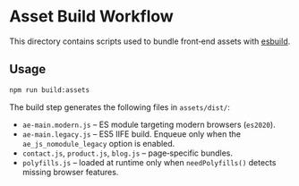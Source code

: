 # Asset Build Workflow

This directory contains scripts used to bundle front‑end assets with [esbuild](https://esbuild.github.io/).

## Usage

```bash
npm run build:assets
```

The build step generates the following files in `assets/dist/`:

- `ae-main.modern.js` – ES module targeting modern browsers (`es2020`).
- `ae-main.legacy.js` – ES5 IIFE build. Enqueue only when the `ae_js_nomodule_legacy` option is enabled.
- `contact.js`, `product.js`, `blog.js` – page‑specific bundles.
- `polyfills.js` – loaded at runtime only when `needPolyfills()` detects missing browser features.
